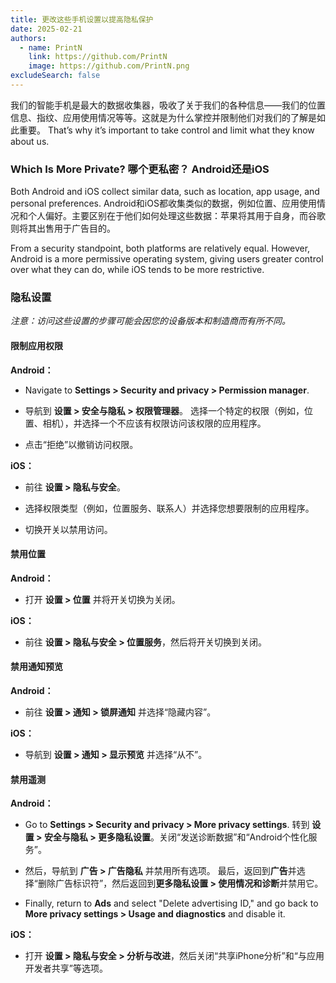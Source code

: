 ```yaml
---
title: 更改这些手机设置以提高隐私保护
date: 2025-02-21
authors:
  - name: PrintN
    link: https://github.com/PrintN
    image: https://github.com/PrintN.png
excludeSearch: false
---
```


我们的智能手机是最大的数据收集器，吸收了关于我们的各种信息——我们的位置信息、指纹、应用使用情况等等。这就是为什么掌控并限制他们对我们的了解是如此重要。 That’s why it’s important to take control and limit what they know about us.

### Which Is More Private? 哪个更私密？ Android还是iOS

Both Android and iOS collect similar data, such as location, app usage, and personal preferences. Android和iOS都收集类似的数据，例如位置、应用使用情况和个人偏好。主要区别在于他们如何处理这些数据：苹果将其用于自身，而谷歌则将其出售用于广告目的。

From a security standpoint, both platforms are relatively equal. However, Android is a more permissive operating system, giving users greater control over what they can do, while iOS tends to be more restrictive.

### 隐私设置

_注意：访问这些设置的步骤可能会因您的设备版本和制造商而有所不同。_

#### 限制应用权限

**Android：**

- Navigate to **Settings > Security and privacy > Permission manager**.

- 导航到 **设置 > 安全与隐私 > 权限管理器**。
  选择一个特定的权限（例如，位置、相机），并选择一个不应该有权限访问该权限的应用程序。

- 点击“拒绝”以撤销访问权限。

**iOS：**

- 前往 **设置 > 隐私与安全**。

- 选择权限类型（例如，位置服务、联系人）并选择您想要限制的应用程序。

- 切换开关以禁用访问。

#### 禁用位置

**Android：**

- 打开 **设置 > 位置** 并将开关切换为关闭。

**iOS：**

- 前往 **设置 > 隐私与安全 > 位置服务**，然后将开关切换到关闭。

#### 禁用通知预览

**Android：**

- 前往 **设置 > 通知 > 锁屏通知** 并选择“隐藏内容”。

**iOS：**

- 导航到 **设置 > 通知 > 显示预览** 并选择“从不”。

#### 禁用遥测

**Android：**

- Go to **Settings > Security and privacy > More privacy settings**. 转到 **设置 > 安全与隐私 > 更多隐私设置**。关闭“发送诊断数据”和“Android个性化服务”。

- 然后，导航到 **广告 > 广告隐私** 并禁用所有选项。
  最后，返回到**广告**并选择“删除广告标识符”，然后返回到**更多隐私设置 > 使用情况和诊断**并禁用它。

- Finally, return to **Ads** and select "Delete advertising ID," and go back to **More privacy settings > Usage and diagnostics** and disable it.

**iOS：**

- 打开 **设置 > 隐私与安全 > 分析与改进**，然后关闭“共享iPhone分析”和“与应用开发者共享”等选项。
